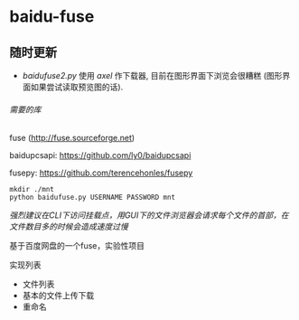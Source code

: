 baidu-fuse
==========

## 随时更新
* *baidufuse2.py* 使用 *axel* 作下载器, 目前在图形界面下浏览会很糟糕 (图形界面如果尝试读取预览图的话).

###### 需要的库
fuse (http://fuse.sourceforge.net)

baidupcsapi: https://github.com/ly0/baidupcsapi

fusepy: https://github.com/terencehonles/fusepy


```Shell
mkdir ./mnt 
python baidufuse.py USERNAME PASSWORD mnt
```

*强烈建议在CLI下访问挂载点，用GUI下的文件浏览器会请求每个文件的首部，在文件数目多的时候会造成速度过慢*

基于百度网盘的一个fuse，实验性项目

实现列表 
* 文件列表
* 基本的文件上传下载
* 重命名
